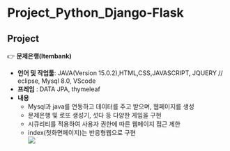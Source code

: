 # Project_Python_Django-Flask

## Project

:point_right: **문제은행(Itembank)**  
- **언어 및 작업툴**: JAVA(Version 15.0.2),HTML,CSS,JAVASCRIPT, JQUERY // eclipse, Mysql 8.0, VScode 
- **프레임** : DATA JPA, thymeleaf   
- **내용**
  - Mysql과 java를 연동하고 데이터를 주고 받으며, 웹페이지를 생성
  - 문제은행 및 로또 생성기, 섯다 등 다양한 게임을 구현
  - 시큐리티를 적용하여 사용자 권한에 따른 웹페이지 접근 제한 
  - index(첫화면페이지)는 반응형웹으로 구현    
![](/img1.png)
<br>

